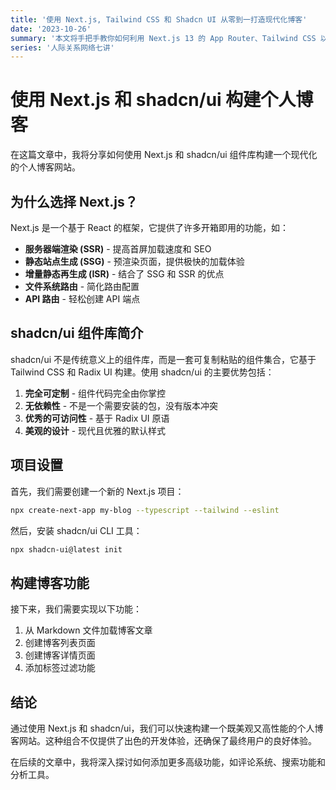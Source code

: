 ```yaml
---
title: '使用 Next.js, Tailwind CSS 和 Shadcn UI 从零到一打造现代化博客'
date: '2023-10-26'
summary: '本文将手把手教你如何利用 Next.js 13 的 App Router、Tailwind CSS 以及 Headless 组件库 Shadcn UI，快速搭建一个功能完备、高度可定制的现代化个人博客网站。'
series: '人际关系网络七讲'
---
```


# 使用 Next.js 和 shadcn/ui 构建个人博客

在这篇文章中，我将分享如何使用 Next.js 和 shadcn/ui 组件库构建一个现代化的个人博客网站。

## 为什么选择 Next.js？

Next.js 是一个基于 React 的框架，它提供了许多开箱即用的功能，如：

- **服务器端渲染 (SSR)** - 提高首屏加载速度和 SEO
- **静态站点生成 (SSG)** - 预渲染页面，提供极快的加载体验
- **增量静态再生成 (ISR)** - 结合了 SSG 和 SSR 的优点
- **文件系统路由** - 简化路由配置
- **API 路由** - 轻松创建 API 端点

## shadcn/ui 组件库简介

shadcn/ui 不是传统意义上的组件库，而是一套可复制粘贴的组件集合，它基于 Tailwind CSS 和 Radix UI 构建。使用 shadcn/ui 的主要优势包括：

1. **完全可定制** - 组件代码完全由你掌控
2. **无依赖性** - 不是一个需要安装的包，没有版本冲突
3. **优秀的可访问性** - 基于 Radix UI 原语
4. **美观的设计** - 现代且优雅的默认样式

## 项目设置

首先，我们需要创建一个新的 Next.js 项目：

```bash
npx create-next-app my-blog --typescript --tailwind --eslint
```

然后，安装 shadcn/ui CLI 工具：

```bash
npx shadcn-ui@latest init
```

## 构建博客功能

接下来，我们需要实现以下功能：

1. 从 Markdown 文件加载博客文章
2. 创建博客列表页面
3. 创建博客详情页面
4. 添加标签过滤功能

## 结论

通过使用 Next.js 和 shadcn/ui，我们可以快速构建一个既美观又高性能的个人博客网站。这种组合不仅提供了出色的开发体验，还确保了最终用户的良好体验。

在后续的文章中，我将深入探讨如何添加更多高级功能，如评论系统、搜索功能和分析工具。 
